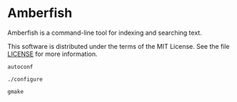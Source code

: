 Amberfish
=========

Amberfish is a command-line tool for indexing and searching text.

This software is distributed under the terms of the MIT License.  See the file
[LICENSE](/amberfish/amberfish/-/blob/main/LICENSE?ref_type=heads)
for more information.

```
autoconf

./configure

gmake
```
